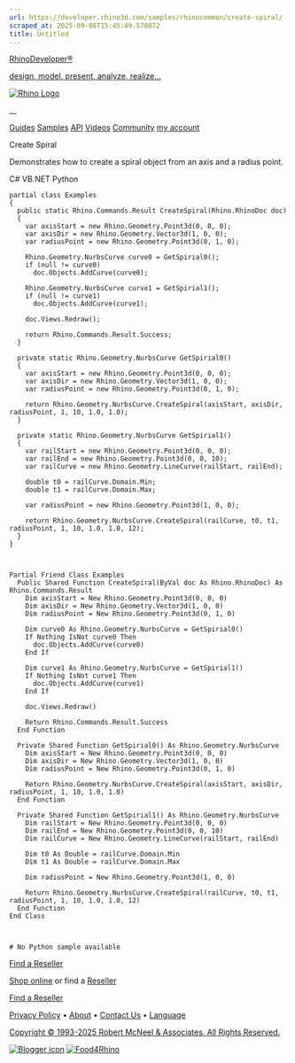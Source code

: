 ```yaml
---
url: https://developer.rhino3d.com/samples/rhinocommon/create-spiral/
scraped_at: 2025-09-08T15:45:49.578072
title: Untitled
---
```


[RhinoDeveloper®](/)

[design, model, present, analyze, realize...](/)

[![Rhino Logo](https://developer.rhino3d.com/images/rhinodevlogo.png)](/)

__

[Guides](https://developer.rhino3d.com/guides)
[Samples](https://developer.rhino3d.com/samples)
[API](https://developer.rhino3d.com/api)
[Videos](https://developer.rhino3d.com/videos)
[Community](https://discourse.mcneel.com/c/rhino-developer) [my account
](https://www.rhino3d.com/my-account/ "Manage your account, licenses, and
teams")

Create Spiral

Demonstrates how to create a spiral object from an axis and a radius point.

C# VB.NET Python

    
    
    partial class Examples
    {
      public static Rhino.Commands.Result CreateSpiral(Rhino.RhinoDoc doc)
      {
        var axisStart = new Rhino.Geometry.Point3d(0, 0, 0);
        var axisDir = new Rhino.Geometry.Vector3d(1, 0, 0);
        var radiusPoint = new Rhino.Geometry.Point3d(0, 1, 0);
    
        Rhino.Geometry.NurbsCurve curve0 = GetSpirial0();
        if (null != curve0)
          doc.Objects.AddCurve(curve0);
    
        Rhino.Geometry.NurbsCurve curve1 = GetSpirial1();
        if (null != curve1)
          doc.Objects.AddCurve(curve1);
    
        doc.Views.Redraw();
    
        return Rhino.Commands.Result.Success;
      }
    
      private static Rhino.Geometry.NurbsCurve GetSpirial0()
      {
        var axisStart = new Rhino.Geometry.Point3d(0, 0, 0);
        var axisDir = new Rhino.Geometry.Vector3d(1, 0, 0);
        var radiusPoint = new Rhino.Geometry.Point3d(0, 1, 0);
    
        return Rhino.Geometry.NurbsCurve.CreateSpiral(axisStart, axisDir, radiusPoint, 1, 10, 1.0, 1.0);
      }
    
      private static Rhino.Geometry.NurbsCurve GetSpirial1()
      {
        var railStart = new Rhino.Geometry.Point3d(0, 0, 0);
        var railEnd = new Rhino.Geometry.Point3d(0, 0, 10);
        var railCurve = new Rhino.Geometry.LineCurve(railStart, railEnd);
    
        double t0 = railCurve.Domain.Min;
        double t1 = railCurve.Domain.Max;
    
        var radiusPoint = new Rhino.Geometry.Point3d(1, 0, 0);
    
        return Rhino.Geometry.NurbsCurve.CreateSpiral(railCurve, t0, t1, radiusPoint, 1, 10, 1.0, 1.0, 12);
      }
    }
    
    
    
    Partial Friend Class Examples
      Public Shared Function CreateSpiral(ByVal doc As Rhino.RhinoDoc) As Rhino.Commands.Result
    	Dim axisStart = New Rhino.Geometry.Point3d(0, 0, 0)
    	Dim axisDir = New Rhino.Geometry.Vector3d(1, 0, 0)
    	Dim radiusPoint = New Rhino.Geometry.Point3d(0, 1, 0)
    
    	Dim curve0 As Rhino.Geometry.NurbsCurve = GetSpirial0()
    	If Nothing IsNot curve0 Then
    	  doc.Objects.AddCurve(curve0)
    	End If
    
    	Dim curve1 As Rhino.Geometry.NurbsCurve = GetSpirial1()
    	If Nothing IsNot curve1 Then
    	  doc.Objects.AddCurve(curve1)
    	End If
    
    	doc.Views.Redraw()
    
    	Return Rhino.Commands.Result.Success
      End Function
    
      Private Shared Function GetSpirial0() As Rhino.Geometry.NurbsCurve
    	Dim axisStart = New Rhino.Geometry.Point3d(0, 0, 0)
    	Dim axisDir = New Rhino.Geometry.Vector3d(1, 0, 0)
    	Dim radiusPoint = New Rhino.Geometry.Point3d(0, 1, 0)
    
    	Return Rhino.Geometry.NurbsCurve.CreateSpiral(axisStart, axisDir, radiusPoint, 1, 10, 1.0, 1.0)
      End Function
    
      Private Shared Function GetSpirial1() As Rhino.Geometry.NurbsCurve
    	Dim railStart = New Rhino.Geometry.Point3d(0, 0, 0)
    	Dim railEnd = New Rhino.Geometry.Point3d(0, 0, 10)
    	Dim railCurve = New Rhino.Geometry.LineCurve(railStart, railEnd)
    
    	Dim t0 As Double = railCurve.Domain.Min
    	Dim t1 As Double = railCurve.Domain.Max
    
    	Dim radiusPoint = New Rhino.Geometry.Point3d(1, 0, 0)
    
    	Return Rhino.Geometry.NurbsCurve.CreateSpiral(railCurve, t0, t1, radiusPoint, 1, 10, 1.0, 1.0, 12)
      End Function
    End Class
    
    
    
    # No Python sample available
    

  

[Find a Reseller](https://www.rhino3d.com/sales)

[Shop online](https://www.rhino3d.com/store) or find a
[Reseller](https://www.rhino3d.com/sales)

[Find a Reseller](https://www.rhino3d.com/sales)

[Privacy Policy](https://www.rhino3d.com/privacy) •
[About](https://www.rhino3d.com/mcneel/about) • [Contact
Us](https://www.rhino3d.com/mcneel/contact) • [
Language](https://www.rhino3d.com/language "Change to a different region or
language")

[Copyright © 1993-2025 Robert McNeel & Associates. All Rights
Reserved.](https://www.rhino3d.com/mcneel/about)

[](https://www.facebook.com/McNeelRhinoceros/)
[](https://twitter.com/bobmcneel) [](https://www.linkedin.com/groups/75313/)
[](https://www.youtube.com/user/RhinoGuide/videos) [](https://vimeo.com/rhino)
[![Blogger
icon](https://developer.rhino3d.com/images/blogger.svg)](http://blog.rhino3d.com/)
[![Food4Rhino](https://developer.rhino3d.com/images/f4r_icon_01.svg)](https://www.food4rhino.com)

